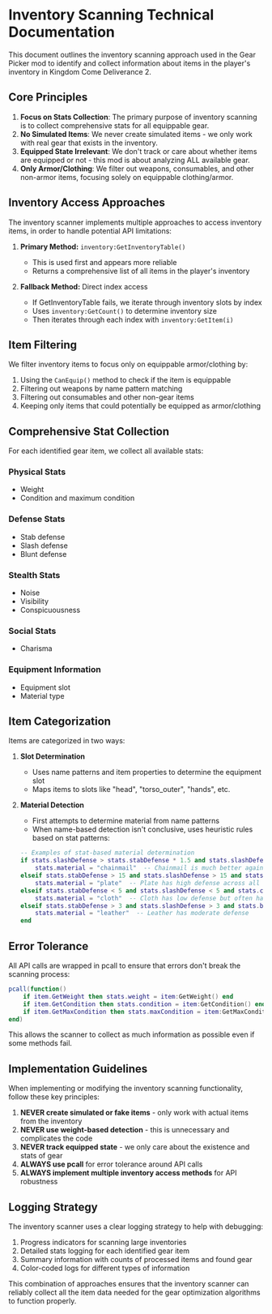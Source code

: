 # Inventory Scanning Technical Documentation

This document outlines the inventory scanning approach used in the Gear Picker mod to identify and collect information about items in the player's inventory in Kingdom Come Deliverance 2.

## Core Principles

1. **Focus on Stats Collection**: The primary purpose of inventory scanning is to collect comprehensive stats for all equippable gear.
2. **No Simulated Items**: We never create simulated items - we only work with real gear that exists in the inventory.
3. **Equipped State Irrelevant**: We don't track or care about whether items are equipped or not - this mod is about analyzing ALL available gear.
4. **Only Armor/Clothing**: We filter out weapons, consumables, and other non-armor items, focusing solely on equippable clothing/armor.

## Inventory Access Approaches

The inventory scanner implements multiple approaches to access inventory items, in order to handle potential API limitations:

1. **Primary Method:** `inventory:GetInventoryTable()`
   - This is used first and appears more reliable
   - Returns a comprehensive list of all items in the player's inventory

2. **Fallback Method:** Direct index access
   - If GetInventoryTable fails, we iterate through inventory slots by index
   - Uses `inventory:GetCount()` to determine inventory size
   - Then iterates through each index with `inventory:GetItem(i)`

## Item Filtering

We filter inventory items to focus only on equippable armor/clothing by:

1. Using the `CanEquip()` method to check if the item is equippable
2. Filtering out weapons by name pattern matching
3. Filtering out consumables and other non-gear items
4. Keeping only items that could potentially be equipped as armor/clothing

## Comprehensive Stat Collection

For each identified gear item, we collect all available stats:

### Physical Stats
- Weight
- Condition and maximum condition

### Defense Stats
- Stab defense
- Slash defense
- Blunt defense

### Stealth Stats
- Noise
- Visibility 
- Conspicuousness

### Social Stats
- Charisma

### Equipment Information
- Equipment slot
- Material type

## Item Categorization

Items are categorized in two ways:

1. **Slot Determination**
   - Uses name patterns and item properties to determine the equipment slot
   - Maps items to slots like "head", "torso_outer", "hands", etc.

2. **Material Detection**
   - First attempts to determine material from name patterns
   - When name-based detection isn't conclusive, uses heuristic rules based on stat patterns:
   ```lua
   -- Examples of stat-based material determination
   if stats.slashDefense > stats.stabDefense * 1.5 and stats.slashDefense > stats.bluntDefense * 1.5 then
       stats.material = "chainmail"  -- Chainmail is much better against slash
   elseif stats.stabDefense > 15 and stats.slashDefense > 15 and stats.bluntDefense > 15 then
       stats.material = "plate"  -- Plate has high defense across all types
   elseif stats.stabDefense < 5 and stats.slashDefense < 5 and stats.charisma > 0 then
       stats.material = "cloth"  -- Cloth has low defense but often has charisma
   elseif stats.stabDefense > 3 and stats.slashDefense > 3 and stats.bluntDefense < 10 then
       stats.material = "leather"  -- Leather has moderate defense
   end
   ```

## Error Tolerance

All API calls are wrapped in pcall to ensure that errors don't break the scanning process:

```lua
pcall(function()
    if item.GetWeight then stats.weight = item:GetWeight() end
    if item.GetCondition then stats.condition = item:GetCondition() end
    if item.GetMaxCondition then stats.maxCondition = item:GetMaxCondition() end
end)
```

This allows the scanner to collect as much information as possible even if some methods fail.

## Implementation Guidelines

When implementing or modifying the inventory scanning functionality, follow these key principles:

1. **NEVER create simulated or fake items** - only work with actual items from the inventory
2. **NEVER use weight-based detection** - this is unnecessary and complicates the code
3. **NEVER track equipped state** - we only care about the existence and stats of gear
4. **ALWAYS use pcall** for error tolerance around API calls
5. **ALWAYS implement multiple inventory access methods** for API robustness

## Logging Strategy

The inventory scanner uses a clear logging strategy to help with debugging:

1. Progress indicators for scanning large inventories
2. Detailed stats logging for each identified gear item
3. Summary information with counts of processed items and found gear
4. Color-coded logs for different types of information

This combination of approaches ensures that the inventory scanner can reliably collect all the item data needed for the gear optimization algorithms to function properly.